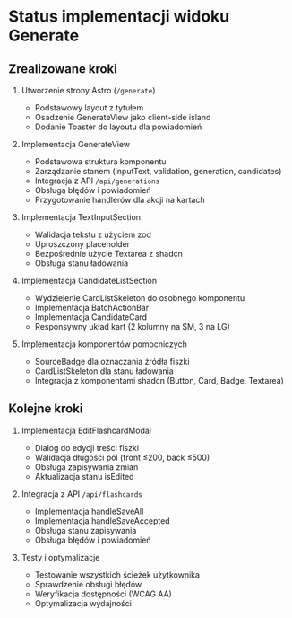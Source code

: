 # Status implementacji widoku Generate

## Zrealizowane kroki

1. Utworzenie strony Astro (`/generate`)

   - Podstawowy layout z tytułem
   - Osadzenie GenerateView jako client-side island
   - Dodanie Toaster do layoutu dla powiadomień

2. Implementacja GenerateView

   - Podstawowa struktura komponentu
   - Zarządzanie stanem (inputText, validation, generation, candidates)
   - Integracja z API `/api/generations`
   - Obsługa błędów i powiadomień
   - Przygotowanie handlerów dla akcji na kartach

3. Implementacja TextInputSection

   - Walidacja tekstu z użyciem zod
   - Uproszczony placeholder
   - Bezpośrednie użycie Textarea z shadcn
   - Obsługa stanu ładowania

4. Implementacja CandidateListSection

   - Wydzielenie CardListSkeleton do osobnego komponentu
   - Implementacja BatchActionBar
   - Implementacja CandidateCard
   - Responsywny układ kart (2 kolumny na SM, 3 na LG)

5. Implementacja komponentów pomocniczych
   - SourceBadge dla oznaczania źródła fiszki
   - CardListSkeleton dla stanu ładowania
   - Integracja z komponentami shadcn (Button, Card, Badge, Textarea)

## Kolejne kroki

1. Implementacja EditFlashcardModal

   - Dialog do edycji treści fiszki
   - Walidacja długości pól (front ≤200, back ≤500)
   - Obsługa zapisywania zmian
   - Aktualizacja stanu isEdited

2. Integracja z API `/api/flashcards`

   - Implementacja handleSaveAll
   - Implementacja handleSaveAccepted
   - Obsługa stanu zapisywania
   - Obsługa błędów i powiadomień

3. Testy i optymalizacje
   - Testowanie wszystkich ścieżek użytkownika
   - Sprawdzenie obsługi błędów
   - Weryfikacja dostępności (WCAG AA)
   - Optymalizacja wydajności
